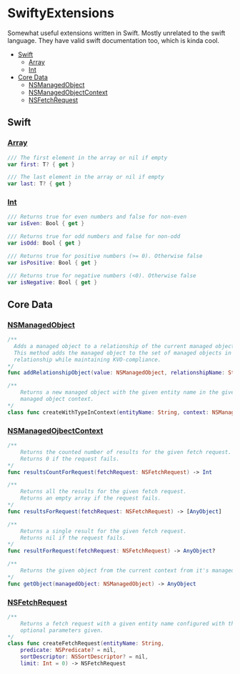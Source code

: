 # SwiftyExtensions

Somewhat useful extensions written in Swift. Mostly unrelated to the swift language. They have valid swift documentation too, which is kinda cool.

- [Swift](#swift)
	- [Array](#array)
	- [Int](#int)
- [Core Data](#core-data)
	- [NSManagedObject](#nmanagedobject)
	- [NSManagedObjectContext](#nsmanagedobjectcontext)
	- [NSFetchRequest](#nsfetchrequest)

## Swift

### [Array](Swift/Array+Extensions.swift)

```swift
/// The first element in the array or nil if empty
var first: T? { get }
```

```swift
/// The last element in the array or nil if empty
var last: T? { get }
```

### [Int](Swift/Int+Extensions.swift)

```swift
/// Returns true for even numbers and false for non-even
var isEven: Bool { get }
```

```swift
/// Returns true for odd numbers and false for non-odd
var isOdd: Bool { get }
```

```swift
/// Returns true for positive numbers (>= 0). Otherwise false
var isPositive: Bool { get }
```

```swift
/// Returns true for negative numbers (<0). Otherwise false
var isNegative: Bool { get }
```

## Core Data

### [NSManagedObject](CoreData/NSManagedObject+Extensions.swift)

```swift
/**
  Adds a managed object to a relationship of the current managed object. 
  This method adds the managed object to the set of managed objects in the 
  relationship while maintaining KVO-compliance.
*/
func addRelationshipObject(value: NSManagedObject, relationshipName: String) -> Void
```

```swift
/**
	Returns a new managed object with the given entity name in the given 
	managed object context.
*/
class func createWithTypeInContext(entityName: String, context: NSManagedObjectContext) -> AnyObject
```

### [NSManagedOjbectContext](CoreData/NSManagedObjectContext+Extensions.swift)

```swift
/**
	Returns the counted number of results for the given fetch request. 
	Returns 0 if the request fails.
*/
func resultsCountForRequest(fetchRequest: NSFetchRequest) -> Int 
```

```swift
/**
	Returns all the results for the given fetch request. 
	Returns an empty array if the request fails.
*/
func resultsForRequest(fetchRequest: NSFetchRequest) -> [AnyObject] 
```

```swift
/**
	Returns a single result for the given fetch request. 
	Returns nil if the request fails.
*/
func resultForRequest(fetchRequest: NSFetchRequest) -> AnyObject?
```

```swift
/**
	Returns the given object from the current context from it's managed object ID.
*/
func getObject(managedObject: NSManagedObject) -> AnyObject
```

### [NSFetchRequest](CoreData/NSFetchRequest+Extensions.swift)

```swift
/**
	Returns a fetch request with a given entity name configured with the 
	optional parameters given.
*/
class func createFetchRequest(entityName: String, 
	predicate: NSPredicate? = nil, 
	sortDescriptor: NSSortDescriptor? = nil, 
	limit: Int = 0) -> NSFetchRequest
```
